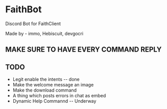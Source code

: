 # FaithBot
Discord Bot for FaithClient

Made by - immo, Hebiscuit, devgocri

## MAKE SURE TO HAVE EVERY COMMAND REPLY
## TODO
- Legit enable the intents -- done
- Make the welcome message an image
- Make the download command
- A thing which posts errors in chat as embed
- Dynamic Help Commannd -- Underway